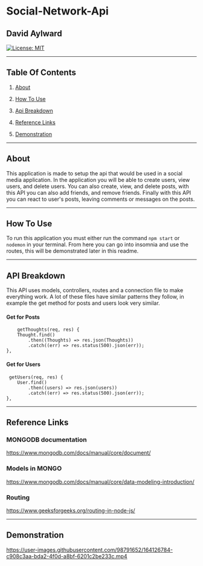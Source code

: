 # Social-Network-Api
## David Aylward

[![License: MIT](https://img.shields.io/badge/License-MIT-yellow.svg)](https://opensource.org/licenses/MIT)


<hr>

##  Table Of Contents

1. [About](#about)

2. [How To Use](#how-to-use)

3. [Api Breakdown](#api-breakdown)

4. [Reference Links](#reference-links)

5. [Demonstration](#demonstration)

<hr>

## About

This application is made to setup the api that would be used in a social media application. In the application you will be able to create users, view users, and delete users. You can also create, view, and delete posts, with this API you can also add friends, and remove friends. Finally with this API you can react to user's posts, leaving comments or messages on the posts.

<hr>


## How To Use

To run this application you must either run the command `npm start` or `nodemon` in your terminal. From here you can go into insomnia and use the routes, this will be demonstrated later in this readme.

<hr>

## API Breakdown

This API uses models, controllers, routes and a connection file to make everything work. A lot of these files have similar patterns they follow, in example the get method for posts and users look very similar.
#### Get for Posts
        getThoughts(req, res) {
        Thought.find()
            .then((Thoughts) => res.json(Thoughts))
            .catch((err) => res.status(500).json(err));
    }, 

#### Get for Users
     getUsers(req, res) {
        User.find()
            .then((users) => res.json(users))
            .catch((err) => res.status(500).json(err));
    }, 

<hr>

## Reference Links

### MONGODB documentation

https://www.mongodb.com/docs/manual/core/document/

### Models in MONGO

https://www.mongodb.com/docs/manual/core/data-modeling-introduction/

### Routing

https://www.geeksforgeeks.org/routing-in-node-js/

<hr>

## Demonstration


https://user-images.githubusercontent.com/98791652/164126784-c908c3aa-bda2-4f0d-a8bf-6201c2be233c.mp4

